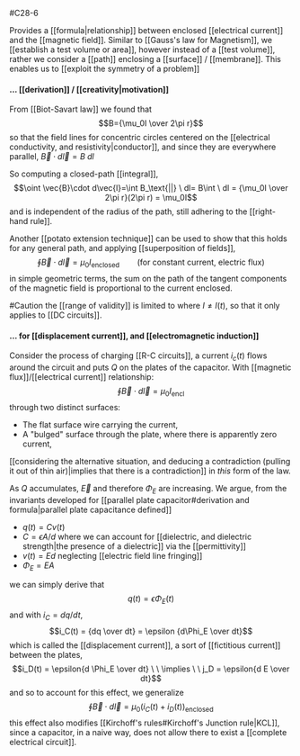 #C28-6

Provides a [[formula|relationship]] between enclosed [[electrical current]] and the [[magnetic field]]. Similar to [[Gauss's law for Magnetism]], we [[establish a test volume or area]], however instead of a [[test volume]], rather we consider a [[path]] enclosing a [[surface]] / [[membrane]]. This enables us to [[exploit the symmetry of a problem]]

#### ... [[derivation]] / [[creativity|motivation]]
From [[Biot-Savart law]] we found that $$B={\mu_0I \over 2\pi r}$$ so that the field lines for concentric circles centered on the [[electrical conductivity, and resistivity|conductor]], and since they are everywhere parallel, $\vec{B}\cdot d\vec{l} = B \ dl$

So computing a closed-path [[integral]], $$\oint \vec{B}\cdot d\vec{l}=\int B_\text{||} \ dl= B\int \ dl = {\mu_0I \over 2\pi r}(2\pi r) = \mu_0I$$ and is independent of the radius of the path, still adhering to the [[right-hand rule]].

Another [[potato extension technique]] can be used to show that this holds for any general path, and applying [[superposition of fields]], $$\oint \vec{B}\cdot d\vec{l}=\mu_0I_\text{enclosed} \ \ \ \ \ \ \ \ \text{(for constant current, electric flux)}$$in simple geometric terms, the sum on the path of the tangent components of the magnetic field is proportional to the current enclosed.

#Caution the [[range of validity]] is limited to where $I \ne I(t)$, so that it only applies to [[DC circuits]].

#### ... for [[displacement current]], and [[electromagnetic induction]]
Consider the process of charging [[R-C circuits]], a current $i_c(t)$ flows around the circuit and puts $Q$ on the plates of the capacitor. With [[magnetic flux]]/[[electrical current]] relationship: $$\oint \vec{B}\cdot d \vec{l} = \mu_0 I_\text{encl}$$ through two distinct surfaces:
- The flat surface wire carrying the current,
- A "bulged" surface through the plate, where there is apparently zero current,

[[considering the alternative situation, and deducing a contradiction (pulling it out of thin air)|implies that there is a contradiction]] in *this* form of the law.

As $Q$ accumulates, $\vec{E}$ and therefore $\Phi_E$ are increasing. We argue, from the invariants developed for [[parallel plate capacitor#derivation and formula|parallel plate capacitance defined]] 
- $q(t)=Cv(t)$
- $C=\epsilon A/d$ where we can account for [[dielectric, and dielectric strength|the presence of a dielectric]] via the [[permittivity]]
- $v(t)=Ed$ neglecting [[electric field line fringing]]
- $\Phi_E = EA$ 

we can simply derive that $$q(t) = \epsilon \Phi_E(t)$$ and with $i_C = dq / dt$, $$i_C(t) = {dq \over dt} = \epsilon {d\Phi_E \over dt}$$
which is called the [[displacement current]], a sort of [[fictitious current]] between the plates, $$i_D(t) = \epsilon{d \Phi_E \over dt} \ \ \implies \ \ j_D = \epsilon{d E \over dt}$$ and so to account for this effect, we generalize $$\oint \vec{B}\cdot d\vec{l} = \mu_0(i_C(t) + i_D(t))_\text{enclosed}$$ this effect also modifies [[Kirchoff's rules#Kirchoff's Junction rule|KCL]], since a capacitor, in a naive way, does not allow there to exist a [[complete electrical circuit]].
